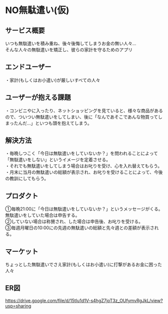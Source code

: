 # NO無駄遣い(仮)

## サービス概要
いつも無駄遣いを積み重ね、後々後悔してしまうお金の無い人々...
<br>
そんな人々の無駄遣いを矯正し、彼らの家計を守るためのアプリ
<br>

## エンドユーザー
・家計(もしくはお小遣い)が厳しいすべての人々

## ユーザーが抱える課題
・コンビニやに入ったり、ネットショッピングを見ていると、様々な商品があるので、ついつい無駄遣いをしてしまい、後に「なんであそこであんな物買ってしまったんだ...」といつも頭を抱えてしまう。

## 解決方法
・毎晩しつこく「今日は無駄遣いをしていないか？」を問われることによって「無駄遣いをしない」というイメージを定着させる。
<br>
・それでも無駄遣いをしてしまう場合はお叱りを受け、心を入れ替えてもらう。
<br>
・月末に当月の無駄遣いの総額が表示され、お叱りを受けることによって、今後の教訓にしてもらう。

## プロダクト
①毎晩21:00に「今日は無駄遣いをしていないか？」というメッセージがくる。無駄遣いをしていた場合は申告する。
<br>
②していない場合は称賛され、した場合は申告後、お叱りを受ける。
<br>
③毎週月曜日の10:00にの先週の無駄遣いの総額と先々週との差額が表示される。

## マーケット
ちょっとした無駄遣いでさえ家計(もしくはお小遣い)に打撃があるお金に困った人々

## ER図
https://drive.google.com/file/d/15tIu1d1V-s4hgZ7joT3z_OUfymvRgJkL/view?usp=sharing
